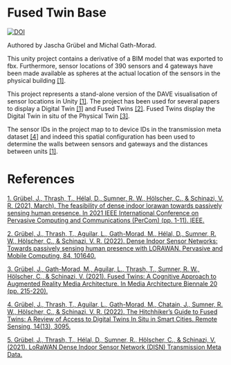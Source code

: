 # Fused Twin Base

[![DOI](https://zenodo.org/badge/465486555.svg)](https://zenodo.org/badge/latestdoi/465486555)

Authored by Jascha Grübel and Michal Gath-Morad.

This unity project contains a derivative of a BIM model that was exported to fbx. Furthermore, sensor locations of 390 sensors and 4 gateways have been made available as spheres at the actual location of the sensors in the physical building [[1]](https://ieeexplore.ieee.org/abstract/document/9439137/).

This project represents a stand-alone version of the DAVE visualisation of sensor locations in Unity [[1]](https://ieeexplore.ieee.org/abstract/document/9439137/). The project has been used for several papers to display a Digital Twin [[1]](https://ieeexplore.ieee.org/abstract/document/9439137/) and Fused Twins [[2]](https://dl.acm.org/doi/abs/10.1145/3469410.3469435). Fused Twins display the Digital Twin in situ of the Physical Twin [[3]](https://arxiv.org/abs/2202.07104).

The sensor IDs in the project map to to device IDs in the transmission meta dataset [[4]](https://zenodo.org/record/4476317) and indeed this spatial configuration has been used to determine the walls between sensors and gateways and the distances between units [[1]](https://ieeexplore.ieee.org/abstract/document/9439137/).

# References

[1. Grübel, J., Thrash, T., Hélal, D., Sumner, R. W., Hölscher, C., & Schinazi, V. R. (2021, March). The feasibility of dense indoor lorawan towards passively sensing human presence. In 2021 IEEE International Conference on Pervasive Computing and Communications (PerCom) (pp. 1-11). IEEE.](https://ieeexplore.ieee.org/abstract/document/9439137/)

[2. Grübel, J., Thrash, T., Aguilar, L., Gath-Morad, M., Hélal, D., Sumner, R. W., Hölscher, C., & Schinazi, V. R. (2022). Dense Indoor Sensor Networks: Towards passively sensing human presence with LORAWAN. Pervasive and Mobile Computing, 84, 101640.](https://www.sciencedirect.com/science/article/pii/S1574119222000700)

[3. Grübel, J., Gath-Morad, M., Aguilar, L., Thrash, T., Sumner, R. W., Hölscher, C., & Schinazi, V. (2021). Fused Twins: A Cognitive Approach to Augmented Reality Media Architecture. In Media Architecture Biennale 20 (pp. 215-220).](https://dl.acm.org/doi/abs/10.1145/3469410.3469435)

[4. Grübel, J., Thrash, T., Aguilar, L., Gath-Morad, M., Chatain, J., Sumner, R. W., Hölscher, C., & Schinazi, V. R. (2022). The Hitchhiker’s Guide to Fused Twins: A Review of Access to Digital Twins In Situ in Smart Cities. Remote Sensing, 14(13), 3095.](https://www.mdpi.com/2072-4292/14/13/3095)

[5. Grübel, J., Thrash, T., Hélal, D., Sumner, R., Hölscher, C., & Schinazi, V. (2021). LoRaWAN Dense Indoor Sensor Network (DISN) Transmission Meta Data.](https://zenodo.org/record/4476317)
